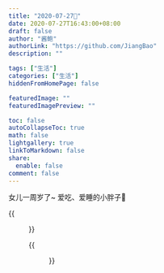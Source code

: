 ```yaml
---
title: "2020-07-27🎂"
date: 2020-07-27T16:43:00+08:00
draft: false
author: "酱鲍"
authorLink: "https://github.com/JiangBao"
description: ""

tags: ["生活"]
categories: ["生活"]
hiddenFromHomePage: false

featuredImage: ""
featuredImagePreview: ""

toc: false
autoCollapseToc: true
math: false
lightgallery: true
linkToMarkdown: false
share:
  enable: false
comment: false
---
```

<!--more-->
女儿一周岁了~ 爱吃、爱睡的小胖子:birthday:

{{<figure src="https://jiangbao-1258001083.cos.ap-shanghai.myqcloud.com/0year.jpeg">}}

{{<figure src="https://jiangbao-1258001083.cos.ap-shanghai.myqcloud.com/1year.jpeg">}}